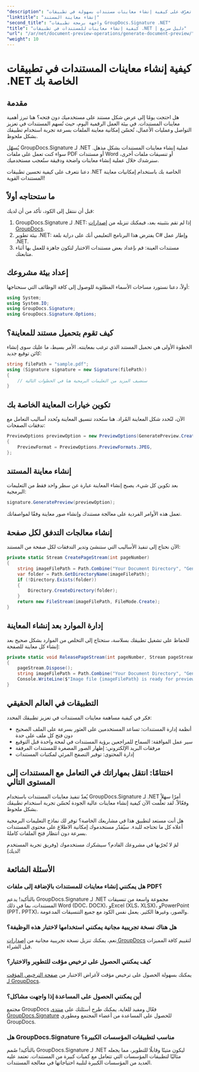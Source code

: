 ```yaml
---
"description": "تعرّف على كيفية إنشاء معاينات مستندات بسهولة في تطبيقات .NET باستخدام GroupDocs.Signature. يُساعد هذا الدليل المُفصّل المُطوّرين على تحسين تجربة المستخدم."
"linktitle": "إنشاء معاينة المستند"
"second_title": "واجهة برمجة تطبيقات GroupDocs.Signature .NET"
"title": "كيفية إنشاء معاينات للمستندات في تطبيقات .NET | دليل سريع"
"url": "/ar/net/document-preview-operations/generate-document-preview/"
"weight": 10
---
```


# كيفية إنشاء معاينات المستندات في تطبيقات .NET الخاصة بك

## مقدمة

هل احتجت يومًا إلى عرض شكل مستند على مستخدميك دون فتحه؟ هنا تبرز أهمية معاينات المستندات. في بيئة العمل الرقمية اليوم، حيث تُسهم المستندات في تعزيز التواصل وعمليات الأعمال، تُحسّن إمكانية معاينة الملفات بسرعة تجربة استخدام تطبيقك بشكل ملحوظ.

يُسهّل GroupDocs.Signature لـ .NET عملية إنشاء معاينات المستندات بشكل مذهل. سواء كنت تعمل على ملفات PDF أو مستندات Word أو تنسيقات ملفات أخرى، سنرشدك خلال عملية إنشاء معاينات واضحة ودقيقة ستُعجب مستخدميك.

دعنا نتعرف على كيفية تحسين تطبيقات .NET الخاصة بك باستخدام إمكانيات معاينة المستندات القوية!

## ما ستحتاجه أولاً

قبل أن ننتقل إلى الكود، تأكد من أن لديك:

1. GroupDocs.Signature لـ .NET: إذا لم تقم بتثبيته بعد، فيمكنك تنزيله من [إصدارات GroupDocs](https://releases.groupdocs.com/signature/net/).
2. بيئة تطوير .NET: يفترض هذا البرنامج التعليمي أنك على دراية بلغة C# وإطار عمل .NET.
3. مستندات العينة: قم بإعداد بعض مستندات الاختبار لتكون جاهزة للعمل بها أثناء متابعتك.

## إعداد بيئة مشروعك

أولاً، دعنا نستورد مساحات الأسماء المطلوبة للوصول إلى كافة الوظائف التي سنحتاجها:

```csharp
using System;
using System.IO;
using GroupDocs.Signature;
using GroupDocs.Signature.Options;
```

## كيف تقوم بتحميل مستند للمعاينة؟

الخطوة الأولى هي تحميل المستند الذي ترغب بمعاينته. الأمر بسيط، ما عليك سوى إنشاء كائن توقيع جديد:

```csharp
string filePath = "sample.pdf";
using (Signature signature = new Signature(filePath))
{
    // سنضيف المزيد من التعليمات البرمجية هنا في الخطوات التالية
}
```

## تكوين خيارات المعاينة الخاصة بك

الآن، لنُحدد شكل المعاينة المُراد. هنا سنُحدد تنسيق المعاينة ونُحدد أساليب التعامل مع تدفقات الصفحات:

```csharp
PreviewOptions previewOption = new PreviewOptions(GeneratePreview.CreatePageStream, GeneratePreview.ReleasePageStream)
{
    PreviewFormat = PreviewOptions.PreviewFormats.JPEG,
};
```

## إنشاء معاينة المستند

بعد تكوين كل شيء، يصبح إنشاء المعاينة عبارة عن سطر واحد فقط من التعليمات البرمجية:

```csharp
signature.GeneratePreview(previewOption);
```

تعمل هذه الأوامر الفردية على معالجة مستندك وإنشاء صور معاينة وفقًا لمواصفاتك.

## إنشاء معالجات التدفق لكل صفحة

الآن نحتاج إلى تنفيذ الأساليب التي ستنشئ وتدير التدفقات لكل صفحة من المستند:

```csharp
private static Stream CreatePageStream(int pageNumber)
{
    string imageFilePath = Path.Combine("Your Document Directory", "GeneratePreviewFolder", "image-" + pageNumber.ToString() + ".jpg");
    var folder = Path.GetDirectoryName(imageFilePath);
    if (!Directory.Exists(folder))
    {
        Directory.CreateDirectory(folder);
    }
    return new FileStream(imageFilePath, FileMode.Create);
}
```

## إدارة الموارد بعد إنشاء المعاينة

للحفاظ على تشغيل تطبيقك بسلاسة، ستحتاج إلى التخلص من الموارد بشكل صحيح بعد إنشاء كل معاينة للصفحة:

```csharp
private static void ReleasePageStream(int pageNumber, Stream pageStream)
{
    pageStream.Dispose();
    string imageFilePath = Path.Combine("Your Document Directory", "GeneratePreviewFolder", "image-" + pageNumber.ToString() + ".jpg");
    Console.WriteLine($"Image file {imageFilePath} is ready for preview");
}
```

## التطبيقات في العالم الحقيقي

فكر في كيفية مساهمة معاينات المستندات في تعزيز تطبيقك المحدد:

- أنظمة إدارة المستندات: تساعد المستخدمين على العثور بسرعة على الملف الصحيح دون فتح كل ملف على حدة
- سير عمل الموافقة: السماح للمراجعين برؤية المستندات في لمحة واحدة قبل التوقيع
- مرفقات البريد الإلكتروني: إظهار الصور المصغرة للمستندات المرفقة
- إدارة المحتوى: توفير التصفح المرئي لمكتبات المستندات

## اختتامًا: انتقل بمهاراتك في التعامل مع المستندات إلى المستوى التالي

يُعدّ تنفيذ معاينات المستندات باستخدام GroupDocs.Signature لـ .NET أمرًا سهلاً وفعّالاً. لقد تعلّمت الآن كيفية إنشاء معاينات عالية الجودة تُحسّن تجربة استخدام تطبيقك بشكل ملحوظ.

هل أنت مستعد لتطبيق هذا في مشاريعك الخاصة؟ توفر لك نماذج التعليمات البرمجية أعلاه كل ما تحتاجه للبدء. سيُقدّر مستخدموك إمكانية الاطلاع على محتوى المستندات بسرعة دون انتظار فتح الملفات كاملةً.

لمَ لا تُجرّبها في مشروعك القادم؟ سيشكرك مستخدموك (وفريق تجربة المستخدم لديك)!

## الأسئلة الشائعة

### هل يمكنني إنشاء معاينات للمستندات بالإضافة إلى ملفات PDF؟

بالتأكيد! يدعم GroupDocs.Signature لـ .NET مجموعة واسعة من تنسيقات المستندات، بما في ذلك Word (DOC، DOCX)، وExcel (XLS، XLSX)، وPowerPoint (PPT، PPTX)، والصور، وغيرها الكثير. يعمل نفس الكود مع جميع التنسيقات المدعومة.

### هل هناك نسخة تجريبية مجانية يمكنني استخدامها لاختبار هذه الوظيفة؟

نعم، يمكنك تنزيل نسخة تجريبية مجانية من [إصدارات GroupDocs](https://releases.groupdocs.com/) لتقييم كافة المميزات قبل الشراء.

### كيف يمكنني الحصول على ترخيص مؤقت للتطوير والاختبار؟

يمكنك بسهولة الحصول على ترخيص مؤقت لأغراض الاختبار من [صفحة الترخيص المؤقت لـ GroupDocs](https://purchase.groupdocs.com/temporary-license/).

### أين يمكنني الحصول على المساعدة إذا واجهت مشاكل؟

مجتمع GroupDocs فعّال ومفيد للغاية. يمكنك طرح أسئلتك على [منتدى GroupDocs.Signature](https://forum.groupdocs.com/c/signature/13) للحصول على المساعدة من أعضاء المجتمع ومطوري GroupDocs.

### هل GroupDocs.Signature مناسب لتطبيقات المؤسسات الكبيرة؟

بالتأكيد! صُمم GroupDocs.Signature لـ .NET ليكون متينًا وقابلًا للتطوير، مما يجعله مثاليًا لتطبيقات المؤسسات التي تتعامل مع كميات كبيرة من المستندات. تعتمد عليه العديد من المؤسسات الكبيرة لتلبية احتياجاتها في معالجة المستندات.